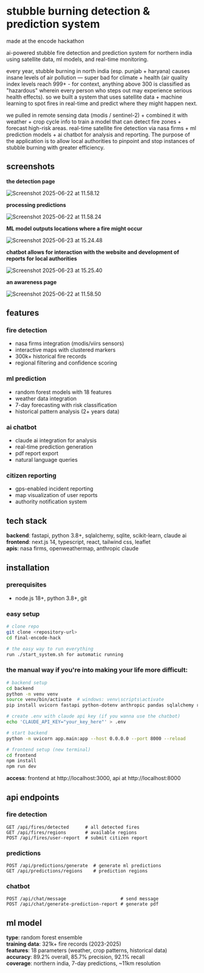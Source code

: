 # stubble burning detection & prediction system 

made at the encode hackathon

ai-powered stubble fire detection and prediction system for northern india using satellite data, ml models, and real-time monitoring.

every year, stubble burning in north india (esp. punjab + haryana) causes insane levels of air pollution — super bad for climate + health (air quality index levels reach 999+ - for context, anything above 300 is classified as "hazardous" wherein every person who steps out may experience  serious health effects). so we built a system that uses satellite data + machine learning to spot fires in real-time and predict where they might happen next. 

we pulled in remote sensing data (modis / sentinel-2) + combined it with weather + crop cycle info to train a model that can detect fire zones + forecast high-risk areas. real-time satellite fire detection via nasa firms + ml prediction models + ai chatbot for analysis and reporting. The purpose of the application is to allow local authorities to pinpoint and stop instances of stubble burning with greater efficiency. 

## screenshots

**the detection page**

![Screenshot 2025-06-22 at 11.58.12](Screenshot%202025-06-22%20at%2011.58.12.png)

**processing predictions**

![Screenshot 2025-06-22 at 11.58.24](Screenshot%202025-06-22%20at%2011.58.24.png)

**ML model outputs locations where a fire might occur**

![Screenshot 2025-06-23 at 15.24.48](Screenshot%202025-06-23%20at%2015.24.48.png)

**chatbot allows for interaction with the website and development of reports for local authorities**

![Screenshot 2025-06-23 at 15.25.40](Screenshot%202025-06-23%20at%2015.25.40.png)

**an awareness page**

![Screenshot 2025-06-22 at 11.58.50](Screenshot%202025-06-22%20at%2011.58.50.png)

## features

### fire detection
- nasa firms integration (modis/viirs sensors)
- interactive maps with clustered markers
- 300k+ historical fire records
- regional filtering and confidence scoring

### ml prediction
- random forest models with 18 features
- weather data integration
- 7-day forecasting with risk classification
- historical pattern analysis (2+ years data)

### ai chatbot
- claude ai integration for analysis
- real-time prediction generation
- pdf report export
- natural language queries

### citizen reporting
- gps-enabled incident reporting
- map visualization of user reports
- authority notification system

## tech stack

**backend**: fastapi, python 3.8+, sqlalchemy, sqlite, scikit-learn, claude ai  
**frontend**: next.js 14, typescript, react, tailwind css, leaflet  
**apis**: nasa firms, openweathermap, anthropic claude

## installation

### prerequisites
- node.js 18+, python 3.8+, git

### easy setup
```bash
# clone repo
git clone <repository-url>
cd final-encode-hack

# the easy way to run everything
run ./start_system.sh for automatic running
```
### the manual way if you're into making your life more difficult:
```bash
# backend setup
cd backend
python -m venv venv
source venv/bin/activate  # windows: venv\scripts\activate
pip install uvicorn fastapi python-dotenv anthropic pandas sqlalchemy reportlab

# create .env with claude api key (if you wanna use the chatbot)
echo 'CLAUDE_API_KEY="your_key_here"' > .env

# start backend
python -m uvicorn app.main:app --host 0.0.0.0 --port 8000 --reload

# frontend setup (new terminal)
cd frontend
npm install
npm run dev
```
**access**: frontend at http://localhost:3000, api at http://localhost:8000

## api endpoints

### fire detection
```
GET /api/fires/detected      # all detected fires
GET /api/fires/regions       # available regions
POST /api/fires/user-report  # submit citizen report
```

### predictions
```
POST /api/predictions/generate  # generate ml predictions
GET /api/predictions/regions    # prediction regions
```

### chatbot
```
POST /api/chat/message                    # send message
POST /api/chat/generate-prediction-report # generate pdf
```

## ml model

**type**: random forest ensemble  
**training data**: 321k+ fire records (2023-2025)  
**features**: 18 parameters (weather, crop patterns, historical data)  
**accuracy**: 89.2% overall, 85.7% precision, 92.1% recall  
**coverage**: northern india, 7-day predictions, ~11km resolution